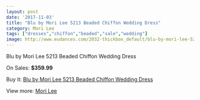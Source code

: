 ```yaml
---
layout: post
date: '2017-11-03'
title: "Blu by Mori Lee 5213 Beaded Chiffon Wedding Dress"
category: Mori Lee
tags: ["dresses","chiffon","beaded","sale","wedding"]
image: http://www.eudances.com/2032-thickbox_default/blu-by-mori-lee-5213-beaded-chiffon-wedding-dress.jpg
---
```

Blu by Mori Lee 5213 Beaded Chiffon Wedding Dress

On Sales: **$359.99**
<a href="https://www.eudances.com/en/mori-lee/691-blu-by-mori-lee-5213-beaded-chiffon-wedding-dress.html"><amp-img layout="responsive" width="600" height="600" src="//www.eudances.com/2032-thickbox_default/blu-by-mori-lee-5213-beaded-chiffon-wedding-dress.jpg" alt="Blu by Mori Lee 5213 Beaded Chiffon Wedding Dress 0" /></a>
<a href="https://www.eudances.com/en/mori-lee/691-blu-by-mori-lee-5213-beaded-chiffon-wedding-dress.html"><amp-img layout="responsive" width="600" height="600" src="//www.eudances.com/2035-thickbox_default/blu-by-mori-lee-5213-beaded-chiffon-wedding-dress.jpg" alt="Blu by Mori Lee 5213 Beaded Chiffon Wedding Dress 1" /></a>
<a href="https://www.eudances.com/en/mori-lee/691-blu-by-mori-lee-5213-beaded-chiffon-wedding-dress.html"><amp-img layout="responsive" width="600" height="600" src="//www.eudances.com/2034-thickbox_default/blu-by-mori-lee-5213-beaded-chiffon-wedding-dress.jpg" alt="Blu by Mori Lee 5213 Beaded Chiffon Wedding Dress 2" /></a>
<a href="https://www.eudances.com/en/mori-lee/691-blu-by-mori-lee-5213-beaded-chiffon-wedding-dress.html"><amp-img layout="responsive" width="600" height="600" src="//www.eudances.com/2033-thickbox_default/blu-by-mori-lee-5213-beaded-chiffon-wedding-dress.jpg" alt="Blu by Mori Lee 5213 Beaded Chiffon Wedding Dress 3" /></a>

Buy it: [Blu by Mori Lee 5213 Beaded Chiffon Wedding Dress](https://www.eudances.com/en/mori-lee/691-blu-by-mori-lee-5213-beaded-chiffon-wedding-dress.html "Blu by Mori Lee 5213 Beaded Chiffon Wedding Dress")

View more: [Mori Lee](https://www.eudances.com/en/9-mori-lee "Mori Lee")